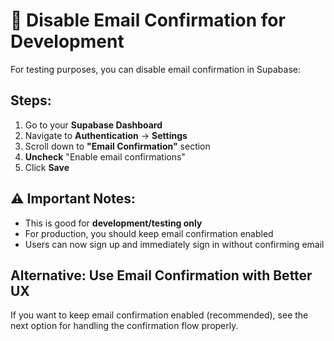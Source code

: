 # 📧 Disable Email Confirmation for Development

For testing purposes, you can disable email confirmation in Supabase:

## Steps:
1. Go to your **Supabase Dashboard**
2. Navigate to **Authentication** → **Settings**
3. Scroll down to **"Email Confirmation"** section
4. **Uncheck** "Enable email confirmations"
5. Click **Save**

## ⚠️ Important Notes:
- This is good for **development/testing only**
- For production, you should keep email confirmation enabled
- Users can now sign up and immediately sign in without confirming email

## Alternative: Use Email Confirmation with Better UX
If you want to keep email confirmation enabled (recommended), see the next option for handling the confirmation flow properly.

